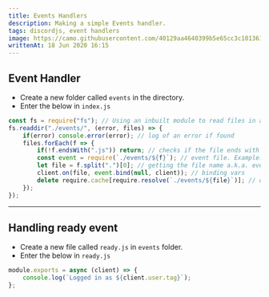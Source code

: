 ```yaml
---
title: Events Handlers
description: Making a simple Events handler.
tags: discordjs, event handlers
image: https://camo.githubusercontent.com/40129aa4640399b5e65cc3c101361a6a0b5d6467/68747470733a2f2f646973636f72642e6a732e6f72672f7374617469632f6c6f676f2e737667
writtenAt: 18 Jun 2020 16:15
---
```


## Event Handler

* Create a new folder called `events` in the directory.
* Enter the below in `index.js`

```javascript
const fs = require("fs"); // Using an inbuilt module to read files in a folder
fs.readdir("./events/", (error, files) => {
    if(error) console.error(error); // log of an error if found
    files.forEach(f => {
        if(!f.endsWith(".js")) return; // checks if the file ends with .js extension
        const event = require(`./events/${f}`); // event file. Example: message.js
        let file = f.split(".")[0]; // getting the file name a.k.a. event name
        client.on(file, event.bind(null, client)); // binding vars
        delete require.cache[require.resolve(`./events/${file}`)]; // deleting the cache after triggering the event
    });
});
```

---

## Handling ready event

* Create a new file called `ready.js` in `events` folder.
* Enter the below in `ready.js`

```javascript
module.exports = async (client) => {
    console.log(`Logged in as ${client.user.tag}`);
};
```




